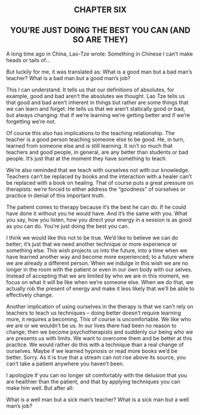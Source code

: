 <h2><center>CHAPTER SIX</h2></center>
<h2><center>YOU’RE JUST DOING THE BEST YOU CAN (AND SO ARE THEY)</h2></center>

A long time ago in China, Lao-Tze wrote:
Something in Chinese I can’t make heads or tails of...

But luckily for me, it was translated as:
What is a good man but a bad man’s teacher?
What is a bad man but a good man’s job?

This I can understand. It tells us that our definitions of absolutes, for
example, good and bad aren’t the absolutes we thought. Lao Tze tells us that
good and bad aren’t inherent in things but rather are some things that we can learn and forget. He tells us that we aren’t statically good or bad, but always changing: that if we’re learning we’re getting better and if we’re forgetting we’re not.

Of course this also has implications to the teaching relationship. The teacher
is a good person teaching someone else to be good. He, in turn, learned from someone else and is still learning. It isn’t so much that teachers and good people, in general, are any better than students or bad people. It’s just that at the moment they have something to teach.

We’re also reminded that we teach with ourselves not with our knowledge.
Teachers can’t be replaced by books and the interaction with a healer can’t be replaced with a book on healing. That of course puts a great pressure on therapists: we’re forced to either address the “goodness” of ourselves or practice in denial of this important truth.

The patient comes to therapy because it’s the best he can do. If he could have
done it without you he would have. And it’s the same with you. What you say, how you listen, how you direct your energy in a session is as good as you can do. You’re just doing the best you can.

I think we would like this not to be true. We’d like to believe we can do
better; it’s just that we need another technique or more experience or something else. This wish projects us into the future, into a time when we have learned another way and become more experienced; to a future where we are already a different person. When we indulge in this wish we are no longer in the room with the patient or even in our own body with our selves. Instead of accepting that we are limited by who we are in this moment, we focus on what it will be like when we’re someone else. When we do that, we actually rob the present of energy and make it less likely that we’ll be able to effectively change.

Another implication of using ourselves in the therapy is that we can’t rely on
teachers to teach us techniques – doing better doesn’t require learning more, it requires a becoming. This of course is uncomfortable. We like who we are or we wouldn’t be us. In our lives there had been no reason to change; then we become psychotherapists and suddenly our being who we are presents us with limits. We want to overcome them and be better at this practice. We would rather do this with a technique than a real change of ourselves. Maybe if we learned hypnosis or read more books we’d be better. Sorry. As it is true that a stream can not rise above its source, you can’t take a patient anywhere you haven’t been.

I apologize if you can no longer sit comfortably with the delusion that you are healthier than the patient, and that by applying techniques you can make him well. But after all:

What is a well man but a sick man’s teacher? What is a sick man but a well man’s job?
